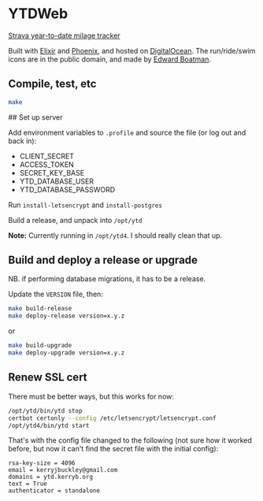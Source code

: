 # YTDWeb

[Strava year-to-date milage tracker](https://ytd.kerryb.org)

Built with [Elixir](https://elixir-lang.org/) and
[Phoenix](http://phoenixframework.org/), and hosted on
[DigitalOcean](https://www.digitalocean.com/). The run/ride/swim icons are
in the public domain, and made by [Edward
Boatman](https://thenounproject.com/edward/collection/national-park-service/).

## Compile, test, etc

```bash
make
```

## Set up server

Add environment variables to `.profile` and source the file (or log out and
back in): 

  * CLIENT_SECRET
  * ACCESS_TOKEN
  * SECRET_KEY_BASE
  * YTD_DATABASE_USER
  * YTD_DATABASE_PASSWORD

Run `install-letsencrypt` and `install-postgres`

Build a release, and unpack into `/opt/ytd`

**Note:** Currently running in `/opt/ytd4`. I should really clean that up.

## Build and deploy a release or upgrade

NB. if performing database migrations, it has to be a release.

Update the `VERSION` file, then:

```bash
make build-release
make deploy-release version=x.y.z
```

or

```bash
make build-upgrade
make deploy-upgrade version=x.y.z
```

## Renew SSL cert

There must be better ways, but this works for now:

```bash
/opt/ytd/bin/ytd stop
certbot certonly --config /etc/letsencrypt/letsencrypt.conf
/opt/ytd4/bin/ytd start
```

That's with the config file changed to the following (not sure how it worked
before, but now it can't find the secret file with the initial config):

```
rsa-key-size = 4096
email = kerryjbuckley@gmail.com
domains = ytd.kerryb.org
text = True
authenticator = standalone
```
